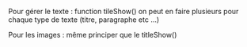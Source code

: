 Pour gérer le texte : 
    function tileShow()
        on peut en faire plusieurs pour chaque type de texte (titre, paragraphe etc ...)

Pour les images : 
    même principer que le titleShow()
